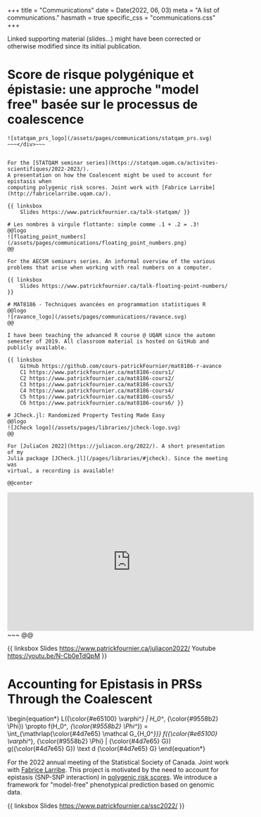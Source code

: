 +++
title = "Communications"
date = Date(2022, 06, 03)
meta = "A list of communications."
hasmath = true
specific_css = "communications.css"
+++

Linked supporting material (slides...) might have been corrected or
otherwise modified since its initial publication.

# Score de risque polygénique et épistasie: une approche "model free" basée sur le processus de coalescence
~~~<div id="statqam-prs-logo" class="logo">~~~
![statqam_prs_logo](/assets/pages/communications/statqam_prs.svg)
~~~</div>~~~


For the [STATQAM seminar series](https://statqam.uqam.ca/activites-scientifiques/2022-2023/).
A presentation on how the Coalescent might be used to account for epistasis when
computing polygenic risk scores. Joint work with [Fabrice Larribe](http://fabricelarribe.uqam.ca/).

{{ linksbox
	Slides https://www.patrickfournier.ca/talk-statqam/ }}

# Les nombres à virgule flottante: simple comme .1 + .2 = .3!
@@logo
![floating_point_numbers](/assets/pages/communications/floating_point_numbers.png)
@@

For the AECSM seminars series. An informal overview of the various
problems that arise when working with real numbers on a computer.

{{ linksbox
	Slides https://www.patrickfournier.ca/talk-floating-point-numbers/ }}

# MAT8186 - Techniques avancées en programmation statistiques R
@@logo
![ravance_logo](/assets/pages/communications/ravance.svg)
@@

I have been teaching the advanced R course @ UQAM since the automn
semester of 2019. All classroom material is hosted on GitHub and
publicly available.

{{ linksbox
	GitHub https://github.com/cours-patrickFournier/mat8186-r-avance
	C1 https://www.patrickfournier.ca/mat8186-cours1/
	C2 https://www.patrickfournier.ca/mat8186-cours2/
	C3 https://www.patrickfournier.ca/mat8186-cours3/
	C4 https://www.patrickfournier.ca/mat8186-cours4/
	C5 https://www.patrickfournier.ca/mat8186-cours5/
	C6 https://www.patrickfournier.ca/mat8186-cours6/ }}

# JCheck.jl: Randomized Property Testing Made Easy
@@logo
![JCheck logo](/assets/pages/libraries/jcheck-logo.svg)
@@

For [JuliaCon 2022](https://juliacon.org/2022/). A short presentation of my
Julia package [JCheck.jl](/pages/libraries/#jcheck). Since the meeting was
virtual, a recording is available!

@@center
~~~
<div class="videowrapper">
<iframe id="recording-juliacon" width="560" height="315" src="https://www.youtube.com/embed/N-Cb0eTdQpM" title="YouTube video player" frameborder="0" allow="accelerometer; autoplay; clipboard-write; encrypted-media; gyroscope; picture-in-picture" allowfullscreen></iframe>
</div>
~~~
@@

{{ linksbox
	Slides https://www.patrickfournier.ca/juliacon2022/
	Youtube https://youtu.be/N-Cb0eTdQpM }}

# Accounting for Epistasis in PRSs Through the Coalescent
\begin{equation*}
L({\color{#e65100} \varphi^*} | H_0^*, {\color{#9558b2} \Phi}) \propto f(H_0^*, {\color{#9558b2} \Phi^*})
= \int_{\mathrlap{\color{#4d7e65} \mathcal G_{H_0^*}}} f({\color{#e65100} \varphi^*}, {\color{#9558b2} \Phi} | {\color{#4d7e65} G}) g({\color{#4d7e65} G}) \text d {\color{#4d7e65} G}
\end{equation*}

For the 2022 annual meeting of the Statistical Society of Canada. Joint work
with [Fabrice Larribe](http://fabricelarribe.uqam.ca/). This project is
motivated by the need to account for epistasis (SNP-SNP interaction) in
[polygenic risk scores](https://en.wikipedia.org/wiki/Polygenic_score). We
introduce a framework for "model-free" phenotypical prediction based on genomic
data.

{{ linksbox
	Slides https://www.patrickfournier.ca/ssc2022/ }}
